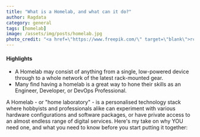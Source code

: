 ```yaml
---
title: "What is a Homelab, and what can it do?"
author: Ragdata
category: general
tags: [homelab]
image: /assets/img/posts/homelab.jpg
photo_credit: "<a href=\"https://www.freepik.com/\" target=\"blank\">rcphotostock - Freepik.com</a>"
---
```


<div class="border rounded-md">
	<h4>Highlights</h4>
	<ul>
		<li>A Homelab may consist of anything from a single, low-powered device through to a whole network of the latest rack-mounted gear.</li>
		<li>Many find having a homelab is a great way to hone their skills as an Engineer, Developer, or DevOps Professional.</li>
	</ul>
</div>

A Homelab - or "home laboratory" - is a personalised technology stack where hobbyists and professionals alike can experiment with various hardware configurations and software packages, or have private access to an almost endless range of digital services.  Here's my take on why YOU need one, and what you need to know before you start putting it together:

